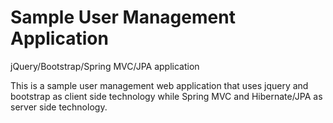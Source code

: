 # Sample User Management Application
jQuery/Bootstrap/Spring MVC/JPA application 

This is a sample user management web application that uses jquery and bootstrap as client side technology while Spring MVC and Hibernate/JPA as server side technology. 

